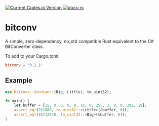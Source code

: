 [![Current Crates.io Version](https://img.shields.io/crates/v/bitconv.svg)](https://crates.io/crates/bitconv)
[![docs-rs](https://docs.rs/bitconv/badge.svg)](https://docs.rs/bitconv)

# bitconv

A simple, zero-dependency, no_std compatible Rust equivalent to the C# BitConverter class.

To add to your Cargo.toml:
```toml
bitconv = "0.1.1"
```

## Example
```rust
use bitconv::{endian::{Big, Little}, to_uint32};

fn main() {
    let buffer = [15, 0, 0, 0, 0, 16, 0, 255, 3, 0, 0, 202, 19];
    assert_eq!(261888, to_uint32::<Little>(&buffer, 6));
    assert_eq!(16712448, to_uint32::<Big>(&buffer, 6));
}
```

